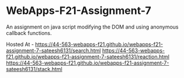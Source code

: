# WebApps-F21-Assignment-7
An assignment on java script modifying the DOM and using anonymous callback functions.

Hosted At - https://44-563-webapps-f21.github.io/webapps-f21-assignment-7-sateesh6131/search.html
           https://44-563-webapps-f21.github.io/webapps-f21-assignment-7-sateesh6131/reaction.html
           https://44-563-webapps-f21.github.io/webapps-f21-assignment-7-sateesh6131/stack.html
